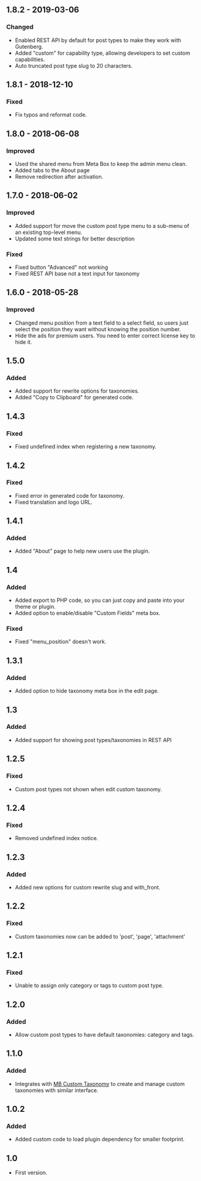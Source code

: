 ## 1.8.2 - 2019-03-06
### Changed
- Enabled REST API by default for post types to make they work with Gutenberg.
- Added "custom" for capability type, allowing developers to set custom capabilities.
- Auto truncated post type slug to 20 characters.

## 1.8.1 - 2018-12-10
### Fixed
- Fix typos and reformat code.

## 1.8.0 - 2018-06-08
### Improved
- Used the shared menu from Meta Box to keep the admin menu clean.
- Added tabs to the About page
- Remove redirection after activation.

## 1.7.0 - 2018-06-02
### Improved
- Added support for move the custom post type menu to a sub-menu of an existing top-level menu.
- Updated some text strings for better description
### Fixed
- Fixed button "Advanced" not working
- Fixed REST API base not a text input for taxonomy

## 1.6.0 - 2018-05-28
### Improved
- Changed menu position from a text field to a select field, so users just select the position they want without knowing the position number.
- Hide the ads for premium users. You need to enter correct license key to hide it.

## 1.5.0
### Added
- Added support for rewrite options for taxonomies.
- Added "Copy to Clipboard" for generated code.

## 1.4.3
### Fixed
- Fixed undefined index when registering a new taxonomy.

## 1.4.2
### Fixed
- Fixed error in generated code for taxonomy.
- Fixed translation and logo URL.

## 1.4.1
### Added
- Added "About" page to help new users use the plugin.

## 1.4
### Added
- Added export to PHP code, so you can just copy and paste into your theme or plugin.
- Added option to enable/disable "Custom Fields" meta box.

### Fixed
- Fixed "menu_position" doesn't work.

## 1.3.1
### Added
- Added option to hide taxonomy meta box in the edit page.

## 1.3
### Added
- Added support for showing post types/taxonomies in REST API

## 1.2.5
### Fixed
- Custom post types not shown when edit custom taxonomy.

## 1.2.4
### Fixed
- Removed undefined index notice.

## 1.2.3
### Added
- Added new options for custom rewrite slug and with_front.

## 1.2.2
### Fixed
- Custom taxonomies now can be added to 'post', 'page', 'attachment'

## 1.2.1
### Fixed
- Unable to assign only category or tags to custom post type.

## 1.2.0
### Added
- Allow custom post types to have default taxonomies: category and tags.

## 1.1.0
### Added
- Integrates with [MB Custom Taxonomy](https://wordpress.org/plugins/mb-custom-taxonomy/) to create and manage custom taxonomies with similar interface.

## 1.0.2
### Added
- Added custom code to load plugin dependency for smaller footprint.

## 1.0
- First version.
